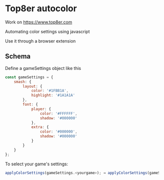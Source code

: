 
# Top8er autocolor

Work on https://www.top8er.com

Automating color settings using javascript

Use it through a browser extension



## Schema

Define a gameSettings object like this

```javascript
const gameSettings = {
	smash: {
		layout: {
			color: '#1FBB1A',
			highlight: '#1A1A1A'
		},
		font: {
			player: {
				color: '#FFFFFF',
				shadow: '#000000'
			},
			extra: {
				color: '#000000',
				shadow: '#000000'
			}
		}
	}
};
```

To select your game's settings:

```javascript
applyColorSettings(gameSettings.<yourgame>); → applyColorSettings(gameSettings.smash);
```

